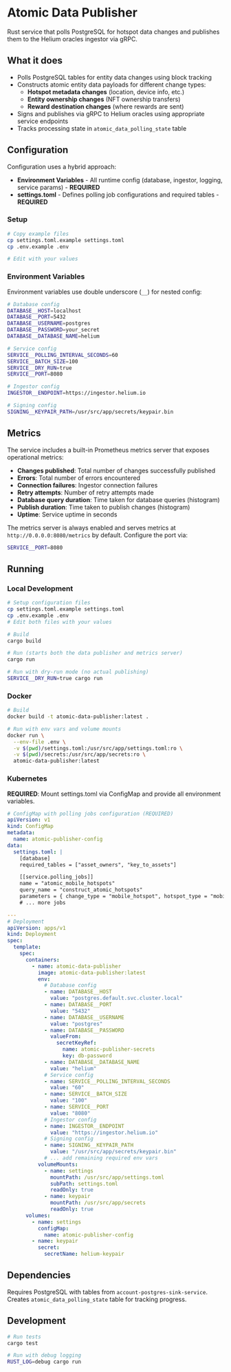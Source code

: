 # Atomic Data Publisher

Rust service that polls PostgreSQL for hotspot data changes and publishes them to the Helium oracles ingestor via gRPC.

## What it does

- Polls PostgreSQL tables for entity data changes using block tracking
- Constructs atomic entity data payloads for different change types:
  - **Hotspot metadata changes** (location, device info, etc.)
  - **Entity ownership changes** (NFT ownership transfers)
  - **Reward destination changes** (where rewards are sent)
- Signs and publishes via gRPC to Helium oracles using appropriate service endpoints
- Tracks processing state in `atomic_data_polling_state` table

## Configuration

Configuration uses a hybrid approach:

- **Environment Variables** - All runtime config (database, ingestor, logging, service params) - **REQUIRED**
- **settings.toml** - Defines polling job configurations and required tables - **REQUIRED**

### Setup

```bash
# Copy example files
cp settings.toml.example settings.toml
cp .env.example .env

# Edit with your values
```

### Environment Variables

Environment variables use double underscore (`__`) for nested config:

```bash
# Database config
DATABASE__HOST=localhost
DATABASE__PORT=5432
DATABASE__USERNAME=postgres
DATABASE__PASSWORD=your_secret
DATABASE__DATABASE_NAME=helium

# Service config
SERVICE__POLLING_INTERVAL_SECONDS=60
SERVICE__BATCH_SIZE=100
SERVICE__DRY_RUN=true
SERVICE__PORT=8080

# Ingestor config
INGESTOR__ENDPOINT=https://ingestor.helium.io

# Signing config
SIGNING__KEYPAIR_PATH=/usr/src/app/secrets/keypair.bin
```

## Metrics

The service includes a built-in Prometheus metrics server that exposes operational metrics:

- **Changes published**: Total number of changes successfully published
- **Errors**: Total number of errors encountered
- **Connection failures**: Ingestor connection failures
- **Retry attempts**: Number of retry attempts made
- **Database query duration**: Time taken for database queries (histogram)
- **Publish duration**: Time taken to publish changes (histogram)
- **Uptime**: Service uptime in seconds

The metrics server is always enabled and serves metrics at `http://0.0.0.0:8080/metrics` by default. Configure the port via:

```bash
SERVICE__PORT=8080
```

## Running

### Local Development

```bash
# Setup configuration files
cp settings.toml.example settings.toml
cp .env.example .env
# Edit both files with your values

# Build
cargo build

# Run (starts both the data publisher and metrics server)
cargo run

# Run with dry-run mode (no actual publishing)
SERVICE__DRY_RUN=true cargo run
```

### Docker

```bash
# Build
docker build -t atomic-data-publisher:latest .

# Run with env vars and volume mounts
docker run \
  --env-file .env \
  -v $(pwd)/settings.toml:/usr/src/app/settings.toml:ro \
  -v $(pwd)/secrets:/usr/src/app/secrets:ro \
  atomic-data-publisher:latest
```

### Kubernetes

**REQUIRED**: Mount settings.toml via ConfigMap and provide all environment variables.

```yaml
# ConfigMap with polling jobs configuration (REQUIRED)
apiVersion: v1
kind: ConfigMap
metadata:
  name: atomic-publisher-config
data:
  settings.toml: |
    [database]
    required_tables = ["asset_owners", "key_to_assets"]

    [[service.polling_jobs]]
    name = "atomic_mobile_hotspots"
    query_name = "construct_atomic_hotspots"
    parameters = { change_type = "mobile_hotspot", hotspot_type = "mobile" }
    # ... more jobs

---
# Deployment
apiVersion: apps/v1
kind: Deployment
spec:
  template:
    spec:
      containers:
        - name: atomic-data-publisher
          image: atomic-data-publisher:latest
          env:
            # Database config
            - name: DATABASE__HOST
              value: "postgres.default.svc.cluster.local"
            - name: DATABASE__PORT
              value: "5432"
            - name: DATABASE__USERNAME
              value: "postgres"
            - name: DATABASE__PASSWORD
              valueFrom:
                secretKeyRef:
                  name: atomic-publisher-secrets
                  key: db-password
            - name: DATABASE__DATABASE_NAME
              value: "helium"
            # Service config
            - name: SERVICE__POLLING_INTERVAL_SECONDS
              value: "60"
            - name: SERVICE__BATCH_SIZE
              value: "100"
            - name: SERVICE__PORT
              value: "8080"
            # Ingestor config
            - name: INGESTOR__ENDPOINT
              value: "https://ingestor.helium.io"
            # Signing config
            - name: SIGNING__KEYPAIR_PATH
              value: "/usr/src/app/secrets/keypair.bin"
            # ... add remaining required env vars
          volumeMounts:
            - name: settings
              mountPath: /usr/src/app/settings.toml
              subPath: settings.toml
              readOnly: true
            - name: keypair
              mountPath: /usr/src/app/secrets
              readOnly: true
      volumes:
        - name: settings
          configMap:
            name: atomic-publisher-config
        - name: keypair
          secret:
            secretName: helium-keypair
```

## Dependencies

Requires PostgreSQL with tables from `account-postgres-sink-service`. Creates `atomic_data_polling_state` table for tracking progress.

## Development

```bash
# Run tests
cargo test

# Run with debug logging
RUST_LOG=debug cargo run
```
